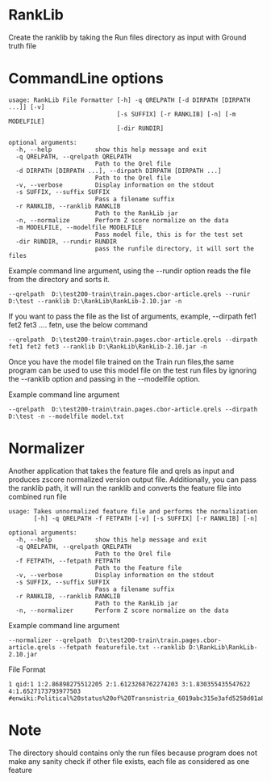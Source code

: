 # RankLib

Create the ranklib by taking the Run files directory as input with Ground truth file

# CommandLine options

```
usage: RankLib File Formatter [-h] -q QRELPATH [-d DIRPATH [DIRPATH ...]] [-v]
                              [-s SUFFIX] [-r RANKLIB] [-n] [-m MODELFILE]
                              [-dir RUNDIR]

optional arguments:
  -h, --help            show this help message and exit
  -q QRELPATH, --qrelpath QRELPATH
                        Path to the Qrel file
  -d DIRPATH [DIRPATH ...], --dirpath DIRPATH [DIRPATH ...]
                        Path to the Qrel file
  -v, --verbose         Display information on the stdout
  -s SUFFIX, --suffix SUFFIX
                        Pass a filename suffix
  -r RANKLIB, --ranklib RANKLIB
                        Path to the RankLib jar
  -n, --normalize       Perform Z score normalize on the data
  -m MODELFILE, --modelfile MODELFILE
                        Pass model file, this is for the test set
  -dir RUNDIR, --rundir RUNDIR
                        pass the runfile directory, it will sort the files
```
Example command line argument, using the --rundir option reads the file from the directory and sorts it.

```
--qrelpath  D:\test200-train\train.pages.cbor-article.qrels --runir D:\test --ranklib D:\RankLib\RankLib-2.10.jar -n
```
If you want to pass the file as the list of arguments, example, --dirpath fet1 fet2 fet3 .... fetn, use the below command

```
--qrelpath  D:\test200-train\train.pages.cbor-article.qrels --dirpath fet1 fet2 fet3 --ranklib D:\RankLib\RankLib-2.10.jar -n
```

Once you have the model file trained on the Train run files,the same program can be used to use this model file on the test run files by ignoring the --ranklib option and passing in the --modelfile option.

Example command line argument
```
--qrelpath  D:\test200-train\train.pages.cbor-article.qrels --dirpath D:\test -n --modelfile model.txt
```
# Normalizer

Another application that takes the feature file and qrels as input and produces zscore normalized version output file. Additionally, you can pass the ranklib path, it will run the ranklib and converts the feature file into combined run file

```
usage: Takes unnormalized feature file and performs the normalization
       [-h] -q QRELPATH -f FETPATH [-v] [-s SUFFIX] [-r RANKLIB] [-n]

optional arguments:
  -h, --help            show this help message and exit
  -q QRELPATH, --qrelpath QRELPATH
                        Path to the Qrel file
  -f FETPATH, --fetpath FETPATH
                        Path to the Feature file
  -v, --verbose         Display information on the stdout
  -s SUFFIX, --suffix SUFFIX
                        Pass a filename suffix
  -r RANKLIB, --ranklib RANKLIB
                        Path to the RankLib jar
  -n, --normalizer      Perform Z score normalize on the data

```

Example command line argument

```
--normalizer --qrelpath  D:\test200-train\train.pages.cbor-article.qrels --fetpath featurefile.txt --ranklib D:\RankLib\RankLib-2.10.jar
```

File Format

```
1 qid:1 1:2.86898275512205 2:1.6123268762274203 3:1.830355435547622 4:1.6527173793977503 #enwiki:Political%20status%20of%20Transnistria_6019abc315e3afd5250d01a8897bee49b1646249
```
# Note

The directory should contains only the run files because program does not make any sanity check if other file exists, each file as considered as one feature
